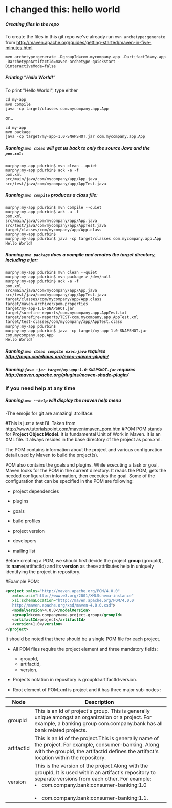 # I changed this: hello world

##### Creating files in the repo

To create the files in this git repo we've already run `mvn archetype:generate` from http://maven.apache.org/guides/getting-started/maven-in-five-minutes.html

    mvn archetype:generate -DgroupId=com.mycompany.app -DartifactId=my-app -DarchetypeArtifactId=maven-archetype-quickstart -DinteractiveMode=false


##### Printing "Hello World!"

To print "Hello World!", type either

    cd my-app
    mvn compile
    java -cp target/classes com.mycompany.app.App

or...

    cd my-app
    mvn package
    java -cp target/my-app-1.0-SNAPSHOT.jar com.mycompany.app.App

##### Running `mvn clean` will get us back to only the source Java and the `pom.xml`:

    murphy:my-app pdurbin$ mvn clean --quiet
    murphy:my-app pdurbin$ ack -a -f
    pom.xml
    src/main/java/com/mycompany/app/App.java
    src/test/java/com/mycompany/app/AppTest.java

##### Running `mvn compile` produces a class file:

    murphy:my-app pdurbin$ mvn compile --quiet
    murphy:my-app pdurbin$ ack -a -f
    pom.xml
    src/main/java/com/mycompany/app/App.java
    src/test/java/com/mycompany/app/AppTest.java
    target/classes/com/mycompany/app/App.class
    murphy:my-app pdurbin$ 
    murphy:my-app pdurbin$ java -cp target/classes com.mycompany.app.App
    Hello World!

##### Running `mvn package` does a compile and creates the target directory, including a jar:

    murphy:my-app pdurbin$ mvn clean --quiet
    murphy:my-app pdurbin$ mvn package > /dev/null
    murphy:my-app pdurbin$ ack -a -f
    pom.xml
    src/main/java/com/mycompany/app/App.java
    src/test/java/com/mycompany/app/AppTest.java
    target/classes/com/mycompany/app/App.class
    target/maven-archiver/pom.properties
    target/my-app-1.0-SNAPSHOT.jar
    target/surefire-reports/com.mycompany.app.AppTest.txt
    target/surefire-reports/TEST-com.mycompany.app.AppTest.xml
    target/test-classes/com/mycompany/app/AppTest.class
    murphy:my-app pdurbin$ 
    murphy:my-app pdurbin$ java -cp target/my-app-1.0-SNAPSHOT.jar com.mycompany.app.App
    Hello World!

##### Running `mvn clean compile exec:java` requires http://mojo.codehaus.org/exec-maven-plugin/

##### Running `java -jar target/my-app-1.0-SNAPSHOT.jar` requires http://maven.apache.org/plugins/maven-shade-plugin/

### If you need help at any time

##### Running `mvn --help`  will display the maven help menu

-The emojis for git are amazing! :trollface:

#This is just a test 
BL Taken from http://www.tutorialspoint.com/maven/maven_pom.htm
#POM
POM stands for __Project Object Model__. It is fundamental Unit of Work in Maven. It is an XML file. It always resides in the base directory of the project as pom.xml.

The POM contains information about the project and various configuration detail used by Maven to build the project(s).

POM also contains the goals and plugins. While executing a task or goal, Maven looks for the POM in the current directory. It reads the POM, gets the needed configuration information, then executes the goal. Some of the configuration that can be specified in the POM are following:

* project dependencies

* plugins

* goals

* build profiles

* project version

* developers

* mailing list

Before creating a POM, we should first decide the project __group__ (groupId), its __name__(artifactId) and its __version__ as these attributes help in uniquely identifying the project in repository.

#Example POM:

```XML
<project xmlns="http://maven.apache.org/POM/4.0.0"
   xmlns:xsi="http://www.w3.org/2001/XMLSchema-instance"
   xsi:schemaLocation="http://maven.apache.org/POM/4.0.0
   http://maven.apache.org/xsd/maven-4.0.0.xsd">
   <modelVersion>4.0.0</modelVersion>
   <groupId>com.companyname.project-group</groupId>
   <artifactId>project</artifactId>
   <version>1.0</version>
</project>
```

It should be noted that there should be a single POM file for each project.

* All POM files require the project element and three mandatory fields: 
    * groupId, 
    * artifactId,
    * version.

* Projects notation in repository is groupId:artifactId:version.

* Root element of POM.xml is project and it has three major sub-nodes :

Node | Description
-----|-------------
groupId|This is an Id of project's group. This is generally unique amongst an organization or a project. For example, a banking group com.company.bank has all bank related projects.
artifactId|This is an Id of the project.This is generally name of the project. For example, consumer-banking. Along with the groupId, the artifactId defines the artifact's location within the repository.
version|This is the version of the project.Along with the groupId, It is used within an artifact's repository to separate versions from each other. For example:<br><li> com.company.bank:consumer-banking:1.0</li> <br><li> com.company.bank:consumer-banking:1.1.</li>

